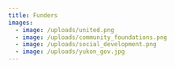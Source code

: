 ```yaml
---
title: Funders
images:
  - image: /uploads/united.png
  - image: /uploads/community_foundations.png
  - image: /uploads/social_development.png
  - image: /uploads/yukon_gov.jpg
---
```

